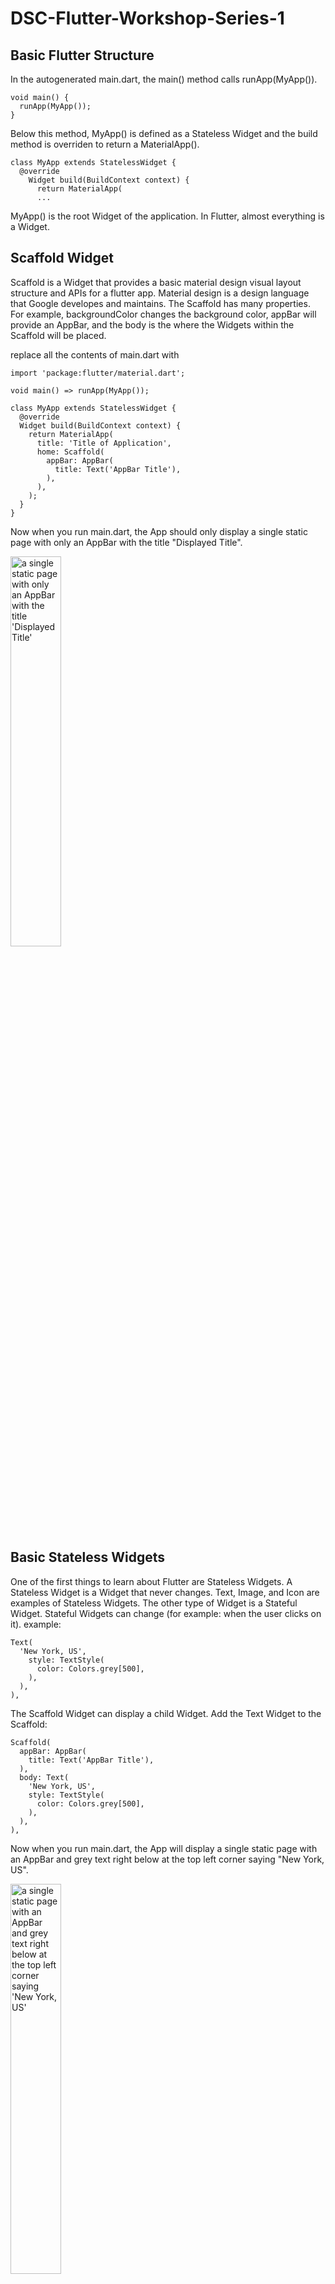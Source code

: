 # DSC-Flutter-Workshop-Series-1

## Basic Flutter Structure

In the autogenerated main.dart, the main() method calls runApp(MyApp()).
```
void main() {
  runApp(MyApp());
}
```
Below this method, MyApp() is defined as a Stateless Widget and the build method is overriden to return a MaterialApp().
```
class MyApp extends StatelessWidget {
  @override
    Widget build(BuildContext context) {
      return MaterialApp(
      ...
```
MyApp() is the root Widget of the application. In Flutter, almost everything is a Widget.

## Scaffold Widget

Scaffold is a Widget that provides a basic material design visual layout structure and APIs for a flutter app. Material design is a design language that Google developes and maintains. The Scaffold has many properties. For example, backgroundColor changes the background color, appBar will provide an AppBar, and the body is the where the Widgets within the Scaffold will be placed.

replace all the contents of main.dart with
```
import 'package:flutter/material.dart';

void main() => runApp(MyApp());

class MyApp extends StatelessWidget {
  @override
  Widget build(BuildContext context) {
    return MaterialApp(
      title: 'Title of Application',
      home: Scaffold(
        appBar: AppBar(
          title: Text('AppBar Title'),
        ),
      ),
    );
  }
}
```
Now when you run main.dart, the App should only display a single static page with only an AppBar with the title "Displayed Title".

<img src="https://raw.githubusercontent.com/Developer-Student-Club-URochester/DSC-Flutter-Workshop-Series/wksp-1/README%20images/Scaffold%20Widget.png" alt="a single static page with only an AppBar with the title 'Displayed Title'" width="40%">

## Basic Stateless Widgets

One of the first things to learn about Flutter are Stateless Widgets. A Stateless Widget is a Widget that never changes. Text, Image, and Icon are examples of Stateless Widgets. The other type of Widget is a Stateful Widget. Stateful Widgets can change (for example: when the user clicks on it).
example:
```
Text(
  'New York, US',
    style: TextStyle(
      color: Colors.grey[500],
    ),
  ),
),
```

The Scaffold Widget can display a child Widget. Add the Text Widget to the Scaffold:
```
Scaffold(
  appBar: AppBar(
    title: Text('AppBar Title'),
  ),
  body: Text(
    'New York, US',
    style: TextStyle(
      color: Colors.grey[500],
    ),
  ),
),
```
Now when you run main.dart, the App will display a single static page with an AppBar and grey text right below at the top left corner saying "New York, US".

<img src="https://raw.githubusercontent.com/Developer-Student-Club-URochester/DSC-Flutter-Workshop-Series/wksp-1/README%20images/Basic%20Stateless%20Widget-1.png" alt="a single static page with an AppBar and grey text right below at the top left corner saying 'New York, US'" width="40%">

### Images and Managing Assets

If you have external assets like pictures or fonts, you have to add them to the "pubspec.yaml" file. The pubpsec.yaml contains metadata about your project, from library dependencies to images. We will mostly just be focusing on adding image assets to the project for now. 
Directly adding images to the main directory or an image directory will not allow you to use the image. You must also add the image asset to the "pubspec.yaml".

First, create an images/ directory to separate the images from the rest of the application. Although the image can be placed anywhere inside your flutter project, it is probably best to create an images/ directory for them. Then, you can download and add [cloudy night sky](https://unsplash.com/photos/4jjSan_VD8k) to the images/ directory.

Once you have added the image to the project, open "pubspec.yaml." In the autogenerated file, you will see a ton of comments, helping to explain what everything is and some examples.
```
# assets:
#   - images/a_dot_burr.jpeg
#   - images/a_dot_ham.jpeg
```
Is the given example for how to add an asset. To add an asset to the flutter project, you can add the asset like the generated example:
```
  assets:
    - images/dayne-topkin-4jjSan_VD8k-unsplash.jpg
```
Make sure that these lines are below the uncommented ```flutter:``` line and there is a tab with ```  assets```.
If you remove the comments, it should look something like this:
```
flutter:
  assets:
    - images/dayne-topkin-4jjSan_VD8k-unsplash.jpg
```

Now that you have added the image to the flutter project, you can now use it.
Replace the grey text in in the body of the Scaffold with
```
body: Image.asset(
  //https://unsplash.com/photos/4jjSan_VD8k
  'images/dayne-topkin-4jjSan_VD8k-unsplash.jpg',
  width: 600,
  height: 200,
  fit: BoxFit.cover,
),
```
You might have to fully reload the entire application since you updated the "pubspec.yaml" file.
Now when you run main.dart, the App will display a single static page with an AppBar and a beautiful, mostly clear night sky.

<img src="https://raw.githubusercontent.com/Developer-Student-Club-URochester/DSC-Flutter-Workshop-Series/wksp-1/README%20images/Basic%20Stateless%20Widget-2.png" alt="a single static page with an AppBar and a beautiful, mostly clear night sky" width="40%">

## Layout Widgets

Layouts are widgets meant to allow you to easily format the UI. The basic Layout Widgets are: Center, Containers, Rows, and Columns.

Center Widget is a layout widget that centers its child within itself.
Container Widget is a layout widgeet that provide common painting, positioning, and sizing for it's child widget.
Row and Column Widgets are multi child layout widgets and allow for multiple child widgets. Rows layout a list of widgets horizontally while Columns layout a list of widgets vertically.

Other layout widgets used here include: Padding, Expanded, and ListView

Padding Widget is a layout widget that insets its child by the given padding, however Containers can also provide padding for it's child widget. If you only need padding, the Padding Widget is fine.
Expanded Widget is a layout widget that expands a child of a Row, Column, or Flex to fill the available space on the main axis. It is used as the child of a Row, Column, or Flex Widget.

Check out more Layout Widgets [here](https://flutter.dev/docs/development/ui/widgets/layout).

Example Text Widget inside Container Widget:
```
Container(
  padding: const EdgeInsets.only(top: 10, bottom: 20),
  child: Text(
    'Rochester',
    style: TextStyle(
      fontSize: 28,
      fontWeight: FontWeight.bold,
    ),
  ),
)
```
Since this Container Widget only has padding, you could also use a Padding Widget like this:
```
Padding(
  padding: EdgeInsets.only(top: 10, bottom: 20),
  child: Text(
    'Rochester',
    style: TextStyle(
      fontSize: 28,
      fontWeight: FontWeight.bold,
    ),
  ),
)
```

Using a Column Widget inside the Scaffold allows you to show multiple children. Inside the Scaffold Widget, replace the Image Widget with this layout widget:
```
body: Column(
    children: [
        Image.asset(
          //https://unsplash.com/photos/4jjSan_VD8k
          'images/dayne-topkin-4jjSan_VD8k-unsplash.jpg',
          width: 600,
          height: 200,
          fit: BoxFit.cover,
        ),
        Padding(
            padding: EdgeInsets.only(top: 10, bottom: 20),
            child: Text(
                'Rochester',
                style: TextStyle(
                fontSize: 28,
                fontWeight: FontWeight.bold,
                ),
            ),
        ),
        Text(
        'New York, US',
        style: TextStyle(
            color: Colors.grey[500],
            ),
        ),
    ],
),
```

Now when you run main.dart, the App will display a single static page with an AppBar with a beautiful, mostly clear night sky. Below that is bold text saying "Rochester" text. And beneath that is smaller grey text saying "New York, US". The page is also centered, because the Column defaults it's children to the center.

<img src="https://raw.githubusercontent.com/Developer-Student-Club-URochester/DSC-Flutter-Workshop-Series/wksp-1/README%20images/Layout%20Widgets.png" alt="a single static page with an AppBar with a beautiful, mostly clear night sky. Below that is bold text saying 'Rochester' text. And beneath that is smaller grey text saying 'New York, US'. The page is also centered, because the Column defaults it's children to the center" width="40%">

## Defining Widgets Inside build

It is very difficult to read code with so many indents. You can define Widgets outside of the MaterialApp() class.
```
Widget textSection = Container(
  padding: const EdgeInsets.only(left: 32, top: 8, right: 32, bottom: 16),
  child: Text(
      'Today: Party cloudy currently. The high will be 81\u2109. Mostly clear tonight with a low of 63\u2109.'),
);

...
return MaterialApp(
...
```

the Widget called textSection can be defined inside "build" and before the MaterialApp() class is created. Now, you do not have to repeat code for this particular Container.
Add ```textSection``` directly as a child of the Column Widget inside the Scaffold.

```
body: Column(
    children: [
        ...
        textSection,
    ],
),
```

Now when you run main.dart, the App will display a single static page with an AppBar and 3 other lines of text below the AppBar.

<img src="https://raw.githubusercontent.com/Developer-Student-Club-URochester/DSC-Flutter-Workshop-Series/wksp-1/README%20images/Final%20Layout.png" alt="a single static page with an AppBar and 3 other lines of text below the AppBar" width="40%">

The full code of main.dart right now is:
```
import 'package:flutter/material.dart';

void main() => runApp(MyApp());

class MyApp extends StatelessWidget {
  @override
  Widget build(BuildContext context) {
    Widget textSection = Container(
    padding: const EdgeInsets.only(left: 32, top: 8, right: 32, bottom: 16),
    child: Text(
        'Today: Party cloudy currently. The high will be 81\u2109. Mostly clear tonight with a low of 63\u2109.'),
    );
    return MaterialApp(
      title: 'Title of Application',
      home: Scaffold(
        appBar: AppBar(
          title: Text('Displayed Title'),
        ),
        body: Column(
            children: [
                Image.asset(
                  //https://unsplash.com/photos/4jjSan_VD8k
                  'images/dayne-topkin-4jjSan_VD8k-unsplash.jpg',
                  width: 600,
                  height: 200,
                  fit: BoxFit.cover,
                ),
                Padding(
                    padding: EdgeInsets.only(top: 10, bottom: 20),
                    child: Text(
                        'Rochester',
                        style: TextStyle(
                        fontSize: 28,
                        fontWeight: FontWeight.bold,
                        ),
                    ),
                ),
                Text(
                'New York, US',
                style: TextStyle(
                    color: Colors.grey[500],
                    ),
                ),
                textSection,
            ],
        ),
      ),
    );
  }
}
```
Using these few Widgets, you can create beautiful static pages for your app!
You can check out the weather_main.dart for an example.
To run a different dart file from the command line, run
```flutter -t lib/[local path to dart file]```

For our weather_main.dart, run 
```flutter -t lib/weather_main.dart```
